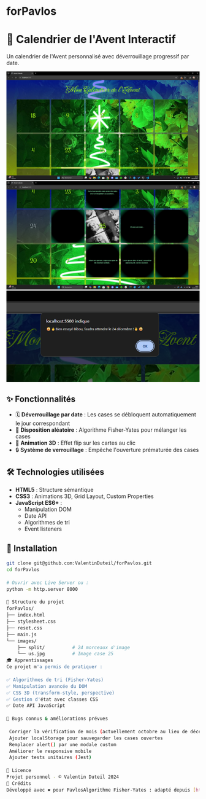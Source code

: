 # forPavlos

# 🎄 Calendrier de l'Avent Interactif

Un calendrier de l'Avent personnalisé avec déverrouillage progressif par date.

![Screenshot](./images/screenshots/screenshot01.png)
![Screenshot](./images/screenshots/screenshot02.png)
![Screenshot](./images/screenshots/screenshot03.png)


## ✨ Fonctionnalités

- 🗓️ **Déverrouillage par date** : Les cases se débloquent automatiquement  
  le jour correspondant
- 🎲 **Disposition aléatoire** : Algorithme Fisher-Yates pour mélanger les cases
- 🎴 **Animation 3D** : Effet flip sur les cartes au clic
- 🔒 **Système de verrouillage** : Empêche l'ouverture prématurée des cases

## 🛠️ Technologies utilisées

- **HTML5** : Structure sémantique
- **CSS3** : Animations 3D, Grid Layout, Custom Properties
- **JavaScript ES6+** : 
  - Manipulation DOM
  - Date API
  - Algorithmes de tri
  - Event listeners

## 🚀 Installation

```bash
git clone git@github.com:ValentinDuteil/forPavlos.git
cd forPavlos

# Ouvrir avec Live Server ou :
python -m http.server 8000

📂 Structure du projet
forPavlos/
├── index.html
├── stylesheet.css
├── reset.css
├── main.js
└── images/
    ├── split/          # 24 morceaux d'image
    └── us.jpg          # Image case 25
🎓 Apprentissages
Ce projet m'a permis de pratiquer :

✅ Algorithmes de tri (Fisher-Yates)
✅ Manipulation avancée du DOM
✅ CSS 3D (transform-style, perspective)
✅ Gestion d'état avec classes CSS
✅ Date API JavaScript

🐛 Bugs connus & améliorations prévues

 Corriger la vérification de mois (actuellement octobre au lieu de décembre)
 Ajouter localStorage pour sauvegarder les cases ouvertes
 Remplacer alert() par une modale custom
 Améliorer le responsive mobile
 Ajouter tests unitaires (Jest)

📝 Licence
Projet personnel - © Valentin Duteil 2024
🙏 Crédits
Développé avec ❤️ pour PavlosAlgorithme Fisher-Yates : adapté depuis [https://github.com/echenim/FisherYatesShuffle]